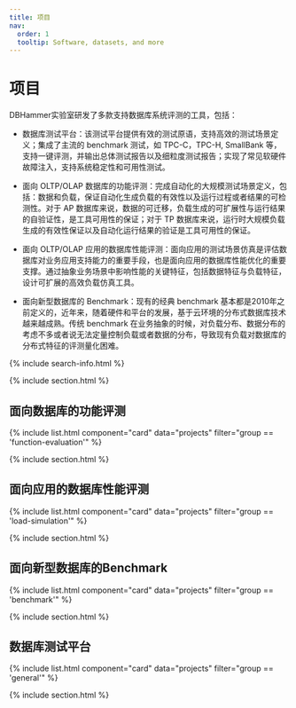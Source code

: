 ```yaml
---
title: 项目
nav:
  order: 1
  tooltip: Software, datasets, and more
---
```


# <i class="fas fa-tools"></i>项目

DBHammer实验室研发了多款支持数据库系统评测的工具，包括：  

- 数据库测试平台：该测试平台提供有效的测试原语，支持高效的测试场景定义；集成了主流的 benchmark 测试，如 TPC-C，TPC-H, SmallBank 等，支持一键评测，并输出总体测试报告以及细粒度测试报告；实现了常见软硬件故障注入，支持系统稳定性和可用性测试。  

- 面向 OLTP/OLAP 数据库的功能评测：完成自动化的大规模测试场景定义，包括：数据和负载，保证自动化生成负载的有效性以及运行过程或者结果的可检测性。对于 AP 数据库来说，数据的可迁移，负载生成的可扩展性与运行结果的自验证性，是工具可用性的保证；对于 TP 数据库来说，运行时大规模负载生成的有效性保证以及自动化运行结果的验证是工具可用性的保证。

-	面向 OLTP/OLAP 应用的数据库性能评测：面向应用的测试场景仿真是评估数据库对业务应用支持能力的重要手段，也是面向应用的数据库性能优化的重要支撑。通过抽象业务场景中影响性能的关键特征，包括数据特征与负载特征，设计可扩展的高效负载仿真工具。  

- 面向新型数据库的 Benchmark：现有的经典 benchmark 基本都是2010年之前定义的，近年来，随着硬件和平台的发展，基于云环境的分布式数据库技术越来越成熟。传统 benchmark 在业务抽象的时候，对负载分布、数据分布的考虑不多或者说无法定量控制负载或者数据的分布，导致现有负载对数据库的分布式特征的评测量化困难。


{% include search-info.html %}

{% include section.html %}

## 面向数据库的功能评测

{% include list.html component="card" data="projects" filter="group == 'function-evaluation'" %}

{% include section.html %}


## 面向应用的数据库性能评测

{% include list.html component="card" data="projects" filter="group == 'load-simulation'" %}

{% include section.html %}

## 面向新型数据库的Benchmark

{% include list.html component="card" data="projects" filter="group == 'benchmark'" %}

{% include section.html %}


## 数据库测试平台

{% include list.html component="card" data="projects" filter="group == 'general'" %}

{% include section.html %}

<!-- ## More

{% include list.html component="card" data="projects" filter="!group" style="small" %} -->